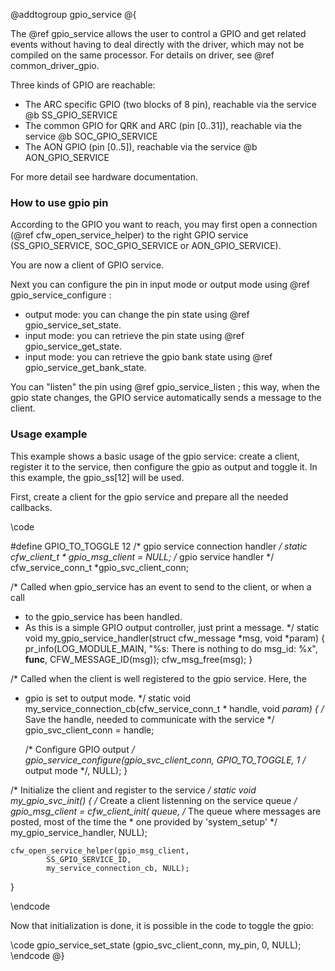 @addtogroup gpio_service
@{

The @ref gpio_service allows the user to control a GPIO and get related events
without having to deal directly with the driver, which may not be compiled on
the same processor.
For details on driver, see @ref common_driver_gpio.

Three kinds of GPIO are reachable:
 - The ARC specific GPIO (two blocks of 8 pin), reachable via the service @b SS_GPIO_SERVICE
 - The common GPIO for QRK and ARC (pin [0..31]), reachable via the service @b SOC_GPIO_SERVICE
 - The AON GPIO (pin [0..5]), reachable via the service @b AON_GPIO_SERVICE

For more detail see hardware documentation.


### How to use gpio pin

According to the GPIO you want to reach, you may first open a connection
(@ref cfw_open_service_helper) to the right GPIO service (SS_GPIO_SERVICE,
SOC_GPIO_SERVICE or AON_GPIO_SERVICE).

You are now a client of GPIO service.

Next you can configure the pin in input mode or output mode using @ref gpio_service_configure :
 - output mode: you can change the pin state using @ref gpio_service_set_state.
 - input mode: you can retrieve the pin state using @ref gpio_service_get_state.
 - input mode: you can retrieve the gpio bank state using @ref gpio_service_get_bank_state.

You can "listen" the pin using @ref gpio_service_listen ; this way, when the gpio state changes,
the GPIO service automatically sends a message to the client.

### Usage example

This example shows a basic usage of the gpio service: create a client, register
it to the service, then configure the gpio as output and toggle it.
In this example, the gpio_ss[12] will be used.

First, create a client for the gpio service and prepare all the needed
callbacks.

\code

#define GPIO_TO_TOGGLE 12
/* gpio service connection handler */
static cfw_client_t * gpio_msg_client = NULL;
/* gpio service handler */
cfw_service_conn_t *gpio_svc_client_conn;

/* Called when gpio_service has an event to send to the client, or when a call
 * to the gpio_service has been handled.
 * As this is a simple GPIO output controller, just print a message. */
static void my_gpio_service_handler(struct cfw_message *msg, void *param)
{
	pr_info(LOG_MODULE_MAIN, "%s: There is nothing to do msg_id: %x", __func__, CFW_MESSAGE_ID(msg));
	cfw_msg_free(msg);
}

/* Called when the client is well registered to the gpio service. Here, the
 * gpio is set to output mode. */
static void my_service_connection_cb(cfw_service_conn_t * handle, void *param)
{
	/* Save the handle, needed to communicate with the service */
	gpio_svc_client_conn = handle;

	/* Configure GPIO output */
	gpio_service_configure(gpio_svc_client_conn, GPIO_TO_TOGGLE, 1 /* output mode */, NULL);
}

/* Initialize the client and register to the service */
static void my_gpio_svc_init()
{
	/* Create a client listenning on the service queue */
	gpio_msg_client = cfw_client_init(
			queue, /* The queue where messages are posted, most of the time the
					* one provided by 'system_setup' */
			my_gpio_service_handler, NULL);

	cfw_open_service_helper(gpio_msg_client,
			SS_GPIO_SERVICE_ID,
			my_service_connection_cb, NULL);
}

\endcode

Now that initialization is done, it is possible in the code to toggle the gpio:

\code
	gpio_service_set_state (gpio_svc_client_conn,
		    		my_pin,
		    		0,
		    		NULL);
\endcode
@}
